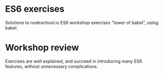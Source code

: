 # ES6 exercises

Solutions to nodeschool.io ES6 workshop exercises "tower of babel",
using babel.

# Workshop review

Exercises are well explained, and succeed in introducing many ES6 features,
without unnecessary complications.
